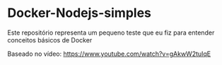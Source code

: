 # Docker-Nodejs-simples

Este repositório representa um pequeno teste que eu fiz para entender conceitos básicos de Docker

Baseado no vídeo: https://www.youtube.com/watch?v=gAkwW2tuIqE
